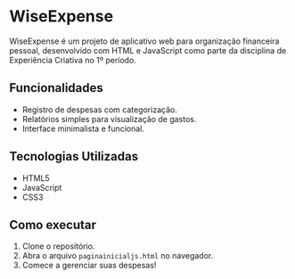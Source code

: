 # WiseExpense

WiseExpense é um projeto de aplicativo web para organização financeira pessoal, desenvolvido com HTML e JavaScript como parte da disciplina de Experiência Criativa no 1º período.

## Funcionalidades
- Registro de despesas com categorização.
- Relatórios simples para visualização de gastos.
- Interface minimalista e funcional.

## Tecnologias Utilizadas
- HTML5
- JavaScript
- CSS3

## Como executar
1. Clone o repositório.
2. Abra o arquivo `paginainicialjs.html` no navegador.
3. Comece a gerenciar suas despesas!

